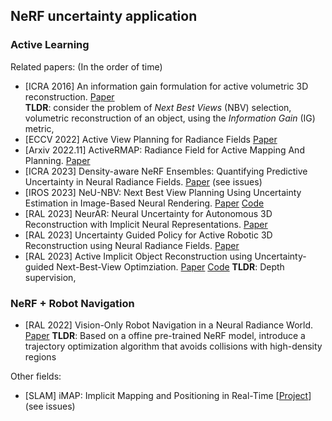 ## NeRF uncertainty application

### Active Learning

Related papers: (In the order of time)
- [ICRA 2016] An information gain formulation for active volumetric 3D reconstruction. [Paper](https://rpg.ifi.uzh.ch/docs/ICRA16_Isler.pdf)    
    **TLDR**: consider the problem of *Next Best Views* (NBV) selection, volumetric reconstruction of an object, using the *Information Gain* (IG) metric, 
- [ECCV 2022] Active View Planning for Radiance Fields [Paper](https://imrss2022.github.io/contributions/lin.pdf)
- [Arxiv 2022.11] ActiveRMAP: Radiance Field for Active Mapping And Planning. [Paper](https://arxiv.org/pdf/2211.12656.pdf)
- [ICRA 2023] Density-aware NeRF Ensembles: Quantifying Predictive Uncertainty in Neural Radiance Fields. [Paper](https://arxiv.org/pdf/2209.08718.pdf) (see issues)
- [IROS 2023] NeU-NBV: Next Best View Planning Using Uncertainty Estimation
in Image-Based Neural Rendering. [Paper](https://arxiv.org/pdf/2303.01284.pdf) [Code](https://github.com/dmar-bonn/neu-nbv)
- [RAL 2023] NeurAR: Neural Uncertainty for Autonomous 3D
Reconstruction with Implicit Neural Representations. [Paper](https://arxiv.org/pdf/2207.10985.pdf)
- [RAL 2023] Uncertainty Guided Policy for Active Robotic 3D
Reconstruction using Neural Radiance Fields. [Paper](https://arxiv.org/pdf/2209.08409.pdf)
- [RAL 2023] Active Implicit Object Reconstruction using Uncertainty-guided Next-Best-View Optimziation. [Paper](https://arxiv.org/pdf/2303.16739.pdf) [Code](https://github.com/HITSZ-NRSL/ActiveImplicitRecon)
  **TLDR**: Depth supervision, 

### NeRF + Robot Navigation 
- [RAL 2022] Vision-Only Robot Navigation in a Neural Radiance World. [Paper](https://arxiv.org/pdf/2110.00168.pdf)
  **TLDR**: Based on a offine pre-trained NeRF model, introduce a trajectory optimization algorithm that avoids collisions with high-density regions

Other fields:
- [SLAM] iMAP: Implicit Mapping and Positioning in Real-Time [[Project](https://edgarsucar.github.io/iMAP/)] (see issues)
